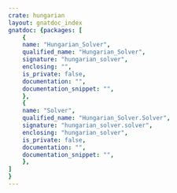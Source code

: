 ```yaml
---
crate: hungarian
layout: gnatdoc_index
gnatdoc: {packages: [
    {
    name: "Hungarian_Solver",
    qualified_name: "Hungarian_Solver",
    signature: "hungarian_solver",
    enclosing: "",
    is_private: false,
    documentation: "",
    documentation_snippet: "",
    },
    {
    name: "Solver",
    qualified_name: "Hungarian_Solver.Solver",
    signature: "hungarian_solver.solver",
    enclosing: "hungarian_solver",
    is_private: false,
    documentation: "",
    documentation_snippet: "",
    },
]
}
---
```

